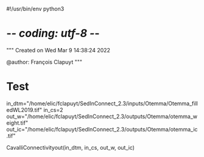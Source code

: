 #!/usr/bin/env python3
# -*- coding: utf-8 -*-
"""
Created on Wed Mar  9 14:38:24 2022

@author: François Clapuyt
"""

# Test

in_dtm="/home/elic/fclapuyt/SedInConnect_2.3/inputs/Otemma/Otemma_filledWL2019.tif"
in_cs=2
out_w="/home/elic/fclapuyt/SedInConnect_2.3/outputs/Otemma/otemma_weight.tif"
out_ic="/home/elic/fclapuyt/SedInConnect_2.3/outputs/Otemma/otemma_ic.tif"

CavalliConnectivityout(in_dtm, in_cs, out_w, out_ic)